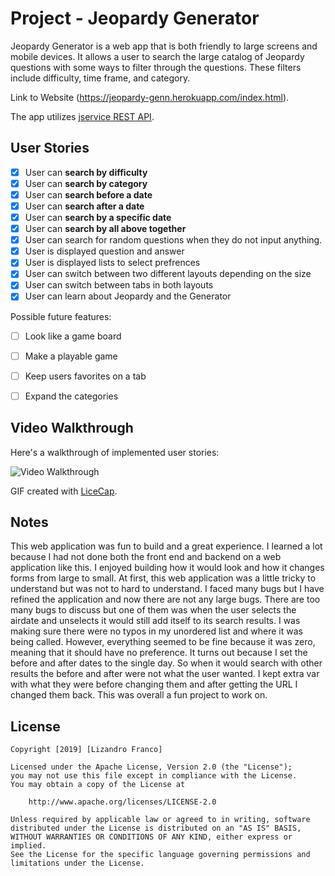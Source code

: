 # Project - Jeopardy Generator

Jeopardy Generator is a web app that is both friendly to large screens and mobile devices. It allows a user to search the large catalog of Jeopardy questions with some ways to filter through the questions. These filters include difficulty, time frame, and category.

Link to Website (https://jeopardy-genn.herokuapp.com/index.html).

The app utilizes [jservice REST API](http://jservice.io).

## User Stories

* [x] User can **search by difficulty**
* [x] User can **search by category**
* [x] User can **search before a date**
* [x] User can **search after a date**
* [x] User can **search by a specific date**
* [x] User can **search by all above together**
* [x] User can search for random questions when they do not input anything.
* [x] User is displayed question and answer
* [x] User is displayed lists to select prefrences
* [x] User can switch between two different layouts depending on the size
* [x] User can switch between tabs in both layouts
* [x] User can learn about Jeopardy and the Generator

Possible future features:

* [ ] Look like a game board
* [ ] Make a playable game
* [ ] Keep users favorites on a tab
* [ ] Expand the categories


## Video Walkthrough

Here's a walkthrough of implemented user stories:

<img src='https://github.com/lizandrof273/Jepordy-Questions-App/blob/master/jeopardyGen.gif' title='Video Walkthrough' width='' alt='Video Walkthrough' />

GIF created with [LiceCap](http://www.cockos.com/licecap/).

## Notes

This web application was fun to build and a great experience. I learned a lot because I had not done both the front end and backend on a web application like this. I enjoyed building how it would look and how it changes forms from large to small. At first, this web application was a little tricky to understand but was not to hard to understand. I faced many bugs but I have refined the application and now there are not any large bugs. There are too many bugs to discuss but one of them was when the user selects the airdate and unselects it would still add itself to its search results. I was making sure there were no typos in my unordered list and where it was being called. However, everything seemed to be fine because it was zero, meaning that it should have no preference. It turns out because I set the before and after dates to the single day. So when it would search with other results the before and after were not what the user wanted. I kept extra var with what they were before changing them and after getting the URL I changed them back. This was overall a fun project to work on.

## License

    Copyright [2019] [Lizandro Franco]

    Licensed under the Apache License, Version 2.0 (the "License");
    you may not use this file except in compliance with the License.
    You may obtain a copy of the License at

        http://www.apache.org/licenses/LICENSE-2.0

    Unless required by applicable law or agreed to in writing, software
    distributed under the License is distributed on an "AS IS" BASIS,
    WITHOUT WARRANTIES OR CONDITIONS OF ANY KIND, either express or implied.
    See the License for the specific language governing permissions and
    limitations under the License.
